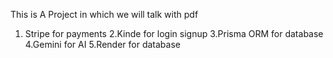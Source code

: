 This is A Project in which we will talk with pdf 

1. Stripe for payments
2.Kinde for login signup
3.Prisma ORM for database
4.Gemini for AI
5.Render for database
